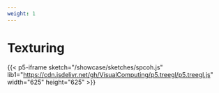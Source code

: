 ```yaml
---
weight: 1
---
```

# Texturing
{{< p5-iframe sketch="/showcase/sketches/spcoh.js" lib1="https://cdn.jsdelivr.net/gh/VisualComputing/p5.treegl/p5.treegl.js" width="625" height="625" >}}
